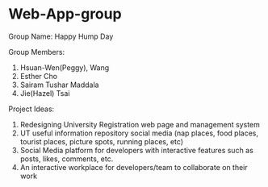 # Web-App-group

Group Name: Happy Hump Day

Group Members:

1. Hsuan-Wen(Peggy), Wang
2. Esther Cho
3. Sairam Tushar Maddala
4. Jie(Hazel) Tsai

Project Ideas:

1. Redesigning University Registration web page and management system
2. UT useful information repository social media (nap places, food places, tourist places, picture spots, running places, etc)
3. Social Media platform for developers with interactive features such as posts, likes, comments, etc.
4. An interactive workplace for developers/team to collaborate on their work
